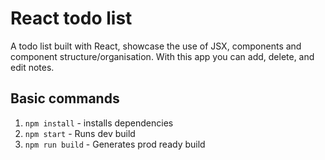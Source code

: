 # React todo list
A todo list built with React, showcase the use of JSX, components and component structure/organisation. With this app you can add, delete, and edit notes.

## Basic commands
1. `npm install` - installs dependencies
2. `npm start` - Runs dev build
3. `npm run build` - Generates prod ready build
